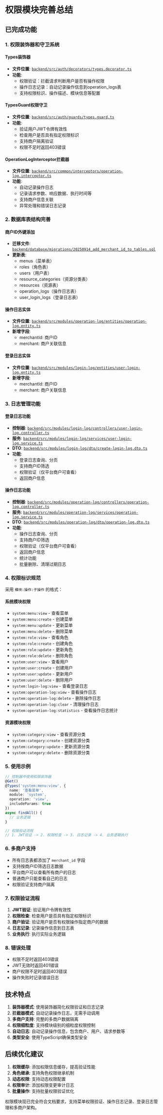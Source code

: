 # 权限模块完善总结

## 已完成功能

### 1. 权限装饰器和守卫系统

#### Types装饰器
- **文件位置**: [`backend/src/auth/decorators/types.decorator.ts`](backend/src/auth/decorators/types.decorator.ts:25)
- **功能**: 
  - 权限验证：拦截请求判断用户是否有操作权限
  - 操作日志记录：自动记录操作信息到operation_logs表
  - 支持权限标识、操作描述、模块信息等配置

#### TypesGuard权限守卫
- **文件位置**: [`backend/src/auth/guards/types.guard.ts`](backend/src/auth/guards/types.guard.ts:18)
- **功能**:
  - 验证用户JWT令牌有效性
  - 检查用户是否具有指定权限标识
  - 支持商户隔离验证
  - 权限不足时返回403错误

#### OperationLogInterceptor拦截器
- **文件位置**: [`backend/src/common/interceptors/operation-log.interceptor.ts`](backend/src/common/interceptors/operation-log.interceptor.ts:18)
- **功能**:
  - 自动记录操作日志
  - 记录请求参数、响应数据、执行时间等
  - 支持商户信息关联
  - 异常处理和错误日志记录

### 2. 数据库表结构完善

#### 商户ID外键添加
- **迁移文件**: [`backend/database/migrations/20250914_add_merchant_id_to_tables.sql`](backend/database/migrations/20250914_add_merchant_id_to_tables.sql:1)
- **更新表**:
  - menus（菜单表）
  - roles（角色表）
  - users（用户表）
  - resource_categories（资源分类表）
  - resources（资源表）
  - operation_logs（操作日志表）
  - user_login_logs（登录日志表）

#### 操作日志实体
- **文件位置**: [`backend/src/modules/operation-log/entities/operation-log.entity.ts`](backend/src/modules/operation-log/entities/operation-log.entity.ts:75)
- **新增字段**:
  - merchantId: 商户ID
  - merchant: 商户关联信息

#### 登录日志实体
- **文件位置**: [`backend/src/modules/login-log/entities/user-login-log.entity.ts`](backend/src/modules/login-log/entities/user-login-log.entity.ts:42)
- **新增字段**:
  - merchantId: 商户ID
  - merchant: 商户关联信息

### 3. 日志管理功能

#### 登录日志功能
- **控制器**: [`backend/src/modules/login-log/controllers/user-login-log.controller.ts`](backend/src/modules/login-log/controllers/user-login-log.controller.ts:23)
- **服务**: [`backend/src/modules/login-log/services/user-login-log.service.ts`](backend/src/modules/login-log/services/user-login-log.service.ts:259)
- **DTO**: [`backend/src/modules/login-log/dto/create-login-log.dto.ts`](backend/src/modules/login-log/dto/create-login-log.dto.ts:82)
- **功能**:
  - 登录日志查询、分页
  - 支持商户ID筛选
  - 权限验证（仅平台商户可查看）
  - 返回商户信息

#### 操作日志功能
- **控制器**: [`backend/src/modules/operation-log/controllers/operation-log.controller.ts`](backend/src/modules/operation-log/controllers/operation-log.controller.ts:92)
- **服务**: [`backend/src/modules/operation-log/services/operation-log.service.ts`](backend/src/modules/operation-log/services/operation-log.service.ts:30)
- **DTO**: [`backend/src/modules/operation-log/dto/operation-log.dto.ts`](backend/src/modules/operation-log/dto/operation-log.dto.ts:85)
- **功能**:
  - 操作日志查询、分页
  - 支持商户ID筛选
  - 权限验证（仅平台商户可查看）
  - 返回商户信息
  - 统计功能
  - 批量删除、清理过期日志

### 4. 权限标识规范

采用 `模块:操作:子操作` 的格式：

#### 系统模块权限
- `system:menu:view` - 查看菜单
- `system:menu:create` - 创建菜单
- `system:menu:update` - 更新菜单
- `system:menu:delete` - 删除菜单
- `system:role:view` - 查看角色
- `system:role:create` - 创建角色
- `system:role:update` - 更新角色
- `system:role:delete` - 删除角色
- `system:user:view` - 查看用户
- `system:user:create` - 创建用户
- `system:user:update` - 更新用户
- `system:user:delete` - 删除用户
- `system:login-log:view` - 查看登录日志
- `system:operation-log:view` - 查看操作日志
- `system:operation-log:delete` - 删除操作日志
- `system:operation-log:clear` - 清理操作日志
- `system:operation-log:statistics` - 查看操作日志统计

#### 资源模块权限
- `system:category:view` - 查看资源分类
- `system:category:create` - 创建资源分类
- `system:category:update` - 更新资源分类
- `system:category:delete` - 删除资源分类

### 5. 使用示例

```typescript
// 控制器中使用权限装饰器
@Get()
@Types('system:menu:view', { 
  name: '查看菜单', 
  module: 'system',
  operation: 'view',
  includeParams: true 
})
async findAll() {
  // 业务逻辑
}

// 权限验证流程
// 1. JWT验证 -> 2. 权限检查 -> 3. 日志记录 -> 4. 业务逻辑执行
```

### 6. 多商户支持

- 所有日志表都添加了 `merchant_id` 字段
- 支持按商户ID筛选日志数据
- 平台商户可以查看所有商户的日志
- 普通商户只能查看自己的日志
- 权限验证支持商户隔离

### 7. 权限验证流程

1. **JWT验证**: 验证用户令牌有效性
2. **权限检查**: 检查用户是否具有指定权限标识
3. **商户验证**: 验证用户是否有权限操作指定商户的数据
4. **日志记录**: 记录操作信息到日志表
5. **业务执行**: 执行实际业务逻辑

### 8. 错误处理

- 权限不足时返回403错误
- JWT无效时返回401错误
- 商户权限不足时返回403错误
- 操作失败时记录错误日志

## 技术特点

1. **装饰器模式**: 使用装饰器简化权限验证和日志记录
2. **拦截器模式**: 自动记录操作日志，无需手动调用
3. **多商户支持**: 完整的多商户数据隔离
4. **权限细粒度**: 支持模块级别的细粒度权限控制
5. **自动日志**: 自动记录操作信息，包含商户、用户、请求参数等
6. **类型安全**: 使用TypeScript确保类型安全

## 后续优化建议

1. **权限缓存**: 添加权限信息缓存，提高验证性能
2. **角色继承**: 支持角色权限继承机制
3. **动态权限**: 支持动态权限配置
4. **权限审计**: 添加权限变更审计日志
5. **批量操作**: 支持批量权限验证优化

权限模块现已完全符合文档要求，支持菜单权限验证、操作日志记录、登录日志管理和多商户架构。